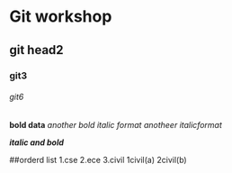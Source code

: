 # Git workshop
## git head2
### git3
###### git6
**bold  data**
_another bold_
*italic format*
_anotheer italicformat_

_**italic and bold**_

##orderd list
1.cse
2.ece
3.civil
  1civil(a)
    2civil(b)
